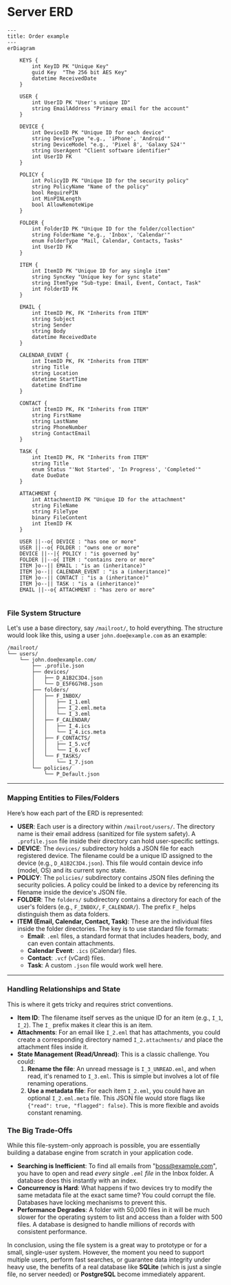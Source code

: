 # Server ERD

```mermaid
---
title: Order example
---
erDiagram

    KEYS {
        int KeyID PK "Unique Key"
        guid Key  "The 256 bit AES Key"
        datetime ReceivedDate
    }

    USER {
        int UserID PK "User's unique ID"
        string EmailAddress "Primary email for the account"
    }

    DEVICE {
        int DeviceID PK "Unique ID for each device"
        string DeviceType "e.g., 'iPhone', 'Android'"
        string DeviceModel "e.g., 'Pixel 8', 'Galaxy S24'"
        string UserAgent "Client software identifier"
        int UserID FK
    }

    POLICY {
        int PolicyID PK "Unique ID for the security policy"
        string PolicyName "Name of the policy"
        bool RequirePIN
        int MinPINLength
        bool AllowRemoteWipe
    }

    FOLDER {
        int FolderID PK "Unique ID for the folder/collection"
        string FolderName "e.g., 'Inbox', 'Calendar'"
        enum FolderType "Mail, Calendar, Contacts, Tasks"
        int UserID FK
    }

    ITEM {
        int ItemID PK "Unique ID for any single item"
        string SyncKey "Unique key for sync state"
        string ItemType "Sub-type: Email, Event, Contact, Task"
        int FolderID FK
    }

    EMAIL {
        int ItemID PK, FK "Inherits from ITEM"
        string Subject
        string Sender
        string Body
        datetime ReceivedDate
    }

    CALENDAR_EVENT {
        int ItemID PK, FK "Inherits from ITEM"
        string Title
        string Location
        datetime StartTime
        datetime EndTime
    }

    CONTACT {
        int ItemID PK, FK "Inherits from ITEM"
        string FirstName
        string LastName
        string PhoneNumber
        string ContactEmail
    }

    TASK {
        int ItemID PK, FK "Inherits from ITEM"
        string Title
        enum Status "'Not Started', 'In Progress', 'Completed'"
        date DueDate
    }

    ATTACHMENT {
        int AttachmentID PK "Unique ID for the attachment"
        string FileName
        string FileType
        binary FileContent
        int ItemID FK
    }

    USER ||--o{ DEVICE : "has one or more"
    USER ||--o{ FOLDER : "owns one or more"
    DEVICE ||--|{ POLICY : "is governed by"
    FOLDER ||--o{ ITEM : "contains zero or more"
    ITEM }o--|| EMAIL : "is an (inheritance)"
    ITEM }o--|| CALENDAR_EVENT : "is a (inheritance)"
    ITEM }o--|| CONTACT : "is a (inheritance)"
    ITEM }o--|| TASK : "is a (inheritance)"
    EMAIL ||--o{ ATTACHMENT : "has zero or more"


```


### File System Structure

Let's use a base directory, say `/mailroot/`, to hold everything. The structure would look like this, using a user `john.doe@example.com` as an example:

```
/mailroot/
└── users/
    └── john.doe@example.com/
        ├── .profile.json
        ├── devices/
        │   ├── D_A1B2C3D4.json
        │   └── D_E5F6G7H8.json
        ├── folders/
        │   ├── F_INBOX/
        │   │   ├── I_1.eml
        │   │   ├── I_2.eml.meta
        │   │   └── I_3.eml
        │   ├── F_CALENDAR/
        │   │   ├── I_4.ics
        │   │   └── I_4.ics.meta
        │   ├── F_CONTACTS/
        │   │   ├── I_5.vcf
        │   │   └── I_6.vcf
        │   └── F_TASKS/
        │       └── I_7.json
        └── policies/
            └── P_Default.json
```

-----

### Mapping Entities to Files/Folders

Here’s how each part of the ERD is represented:

  * **USER**: Each user is a directory within `/mailroot/users/`. The directory name is their email address (sanitized for file system safety). A `.profile.json` file inside their directory can hold user-specific settings.
  * **DEVICE**: The `devices/` subdirectory holds a JSON file for each registered device. The filename could be a unique ID assigned to the device (e.g., `D_A1B2C3D4.json`). This file would contain device info (model, OS) and its current sync state.
  * **POLICY**: The `policies/` subdirectory contains JSON files defining the security policies. A policy could be linked to a device by referencing its filename inside the device's JSON file.
  * **FOLDER**: The `folders/` subdirectory contains a directory for each of the user's folders (e.g., `F_INBOX/`, `F_CALENDAR/`). The prefix `F_` helps distinguish them as data folders.
  * **ITEM (Email, Calendar, Contact, Task)**: These are the individual files inside the folder directories. The key is to use standard file formats:
      * **Email**: `.eml` files, a standard format that includes headers, body, and can even contain attachments.
      * **Calendar Event**: `.ics` (iCalendar) files.
      * **Contact**: `.vcf` (vCard) files.
      * **Task**: A custom `.json` file would work well here.

-----

### Handling Relationships and State

This is where it gets tricky and requires strict conventions.

  * **Item ID**: The filename itself serves as the unique ID for an item (e.g., `I_1`, `I_2`). The `I_` prefix makes it clear this is an item.
  * **Attachments**: For an email like `I_2.eml` that has attachments, you could create a corresponding directory named `I_2.attachments/` and place the attachment files inside it.
  * **State Management (Read/Unread)**: This is a classic challenge. You could:
    1.  **Rename the file**: An unread message is `I_3_UNREAD.eml`, and when read, it's renamed to `I_3.eml`. This is simple but involves a lot of file renaming operations.
    2.  **Use a metadata file**: For each item `I_2.eml`, you could have an optional `I_2.eml.meta` file. This JSON file would store flags like `{"read": true, "flagged": false}`. This is more flexible and avoids constant renaming.

### The Big Trade-Offs

While this file-system-only approach is possible, you are essentially building a database engine from scratch in your application code.

  * **Searching is Inefficient**: To find all emails from "boss@example.com", you have to open and read *every single `.eml` file* in the Inbox folder. A database does this instantly with an index.
  * **Concurrency is Hard**: What happens if two devices try to modify the same metadata file at the exact same time? You could corrupt the file. Databases have locking mechanisms to prevent this.
  * **Performance Degrades**: A folder with 50,000 files in it will be much slower for the operating system to list and access than a folder with 500 files. A database is designed to handle millions of records with consistent performance.

In conclusion, using the file system is a great way to prototype or for a small, single-user system. However, the moment you need to support multiple users, perform fast searches, or guarantee data integrity under heavy use, the benefits of a real database like **SQLite** (which is just a single file, no server needed) or **PostgreSQL** become immediately apparent.
